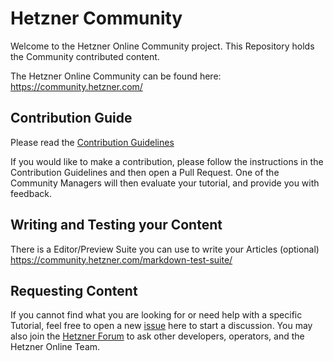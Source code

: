 
# Hetzner Community

Welcome to the Hetzner Online Community project. This Repository holds the Community contributed content.

The Hetzner Online Community can be found here: https://community.hetzner.com/


## Contribution Guide 

Please read the [Contribution Guidelines](./contributing.md)

If you would like to make a contribution, please follow the instructions in the Contribution Guidelines and then open a Pull Request. One of the Community Managers will then evaluate your tutorial, and provide you with feedback.


## Writing and Testing your Content 

There is a Editor/Preview Suite you can use to write your Articles (optional)
https://community.hetzner.com/markdown-test-suite/

## Requesting Content

If you cannot find what you are looking for or need help with a specific Tutorial, feel free to open a new [issue](https://github.com/hetzneronline/community-content/issues) here to start a discussion. You may also join the [Hetzner Forum](https://forum.hetzner.com) to ask other developers, operators, and the Hetzner Online Team.
